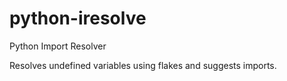 # python-iresolve
Python Import Resolver

Resolves undefined variables using flakes and suggests imports.
